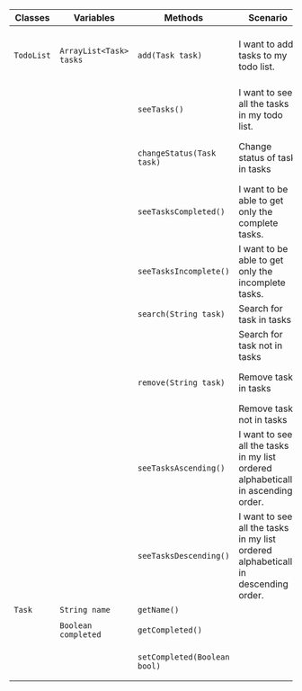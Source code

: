 | Classes    | Variables               | Methods                            | Scenario                                                                           | Outcomes                                                            |
|------------|-------------------------|------------------------------------|------------------------------------------------------------------------------------|---------------------------------------------------------------------|
| `TodoList` | `ArrayList<Task> tasks` | `add(Task task)`                   | I want to add tasks to my todo list.                                               | task is added to tasks and return confirmation print                |
|            |                         | `seeTasks()`                       | I want to see all the tasks in my todo list.                                       | Return print of elements in task                                    |
|            |                         | `changeStatus(Task task)` | Change status of task in tasks                                                     | Change completed and return completed                               |
|            |                         | `seeTasksCompleted()`              | I want to be able to get only the complete tasks.                                  | Return print of completed elements in task                          |
|            |                         | `seeTasksIncomplete()`             | I want to be able to get only the incomplete tasks.                                | Return print of incomplete elements in task                         |
|            |                         | `search(String task)`              | Search for task in tasks                                                           | Return print of status                                              |
|            |                         |                                    | Search for task not in tasks                                                       | Return not found print                                              |
|            |                         | `remove(String task)`              | Remove task in tasks                                                               | Return confirmation print                                           |
|            |                         |                                    | Remove task not in tasks                                                           | Return not found print                                              |
|            |                         | `seeTasksAscending()`              | I want to see all the tasks in my list ordered alphabetically in ascending order.  | Return print of elements in task in alphabetically ascending order  |
|            |                         | `seeTasksDescending()`             | I want to see all the tasks in my list ordered alphabetically in descending order. | Return print of elements in task in alphabetically descending order |
| `Task`     | `String name`           | `getName()`                        |                                                                                    | Return name                                                         |
|            | `Boolean completed`     | `getCompleted()`                   |                                                                                    | Return completed                                                    |
|            |                         | `setCompleted(Boolean bool)`       |                                                                                    | Set completed to bool                                               |

